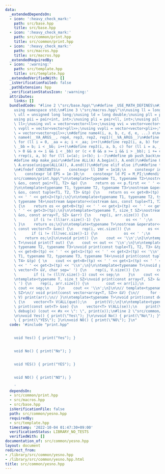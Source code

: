 ```yaml
---
data:
  _extendedDependsOn:
  - icon: ':heavy_check_mark:'
    path: src/base.hpp
    title: src/base.hpp
  - icon: ':heavy_check_mark:'
    path: src/common/print.hpp
    title: src/common/print.hpp
  - icon: ':heavy_check_mark:'
    path: src/macros.hpp
    title: src/macros.hpp
  _extendedRequiredBy:
  - icon: ':warning:'
    path: src/template.hpp
    title: src/template.hpp
  _extendedVerifiedWith: []
  _isVerificationFailed: false
  _pathExtension: hpp
  _verificationStatusIcon: ':warning:'
  attributes:
    links: []
  bundledCode: "#line 2 \"src/base.hpp\"\n#define _USE_MATH_DEFINES\n#include <bits/stdc++.h>\n\
    using namespace std;\n#line 3 \"src/macros.hpp\"\n\nusing ll = long long;\nusing\
    \ ull = unsigned long long;\nusing ld = long double;\nusing pll = pair<ll, ll>;\n\
    using pii = pair<int, int>;\nusing pli = pair<ll, int>;\nusing pil = pair<int,\
    \ ll>;\nusing vvl = vector<vector<ll>>;\nusing vvi = vector<vector<int>>;\nusing\
    \ vvpll = vector<vector<pll>>;\nusing vvpli = vector<vector<pli>>;\nusing vvpil\
    \ = vector<vector<pil>>;\n#define name4(i, a, b, c, d, e, ...) e\n#define rep(...)\
    \ name4(__VA_ARGS__, rep4, rep3, rep2, rep1)(__VA_ARGS__)\n#define rep1(i, a)\
    \ for (ll i = 0, _aa = a; i < _aa; i++)\n#define rep2(i, a, b) for (ll i = a,\
    \ _bb = b; i < _bb; i++)\n#define rep3(i, a, b, c) for (ll i = a, _bb = b; (c\
    \ > 0 && a <= i && i < _bb) or (c < 0 && a >= i && i > _bb); i += c)\n#define\
    \ rrep(i, a, b) for (ll i=(a); i>(b); i--)\n#define pb push_back\n#define eb emplace_back\n\
    #define mkp make_pair\n#define ALL(A) A.begin(), A.end()\n#define UNIQUE(A) sort(ALL(A)),\
    \ A.erase(unique(ALL(A)), A.end())\n#define elif else if\n#define tostr to_string\n\
    \n#ifndef CONSTANTS\n    constexpr ll INF = 1e18;\n    constexpr int MOD = 1000000007;\n\
    \    constexpr ld EPS = 1e-10;\n    constexpr ld PI = M_PI;\n#endif\n#line 3 \"\
    src/common/print.hpp\"\n\ntemplate<typename T1, typename T2>\nostream &operator<<(ostream\
    \ &os, const pair<T1, T2> &p) {\n    return os << p.first << ' ' << p.second;\n\
    }\n\ntemplate<typename T1, typename T2, typename T3>\nostream &operator<<(ostream\
    \ &os, const tuple<T1, T2, T3> &tp) {\n    return os << get<0>(tp) << ' ' << get<1>(tp)\
    \ << ' ' << get<2>(tp);\n}\n\ntemplate<typename T1, typename T2, typename T3,\
    \ typename T4>\nostream &operator<<(ostream &os, const tuple<T1, T2, T3, T4> &tp)\
    \ {\n    return os << get<0>(tp) << ' ' << get<1>(tp) << ' ' << get<2>(tp) <<\
    \ ' ' << get<3>(tp);\n}\n\ntemplate<typename T, size_t SZ>\nostream &operator<<(ostream\
    \ &os, const array<T, SZ> &arr) {\n    rep(i, arr.size()) {\n        os << arr[i];\n\
    \        if (i != (ll)arr.size()-1) {\n            os << ' ';\n        }\n   \
    \ }\n    return os;\n}\n\ntemplate<typename T>\nostream &operator<<(ostream &os,\
    \ const vector<T> &vec) {\n    rep(i, vec.size()) {\n        os << vec[i];\n \
    \       if (i != (ll)vec.size()-1) {\n            os << ' ';\n        }\n    }\n\
    \    return os;\n}\n\nvoid print() {\n    cout << '\\n';\n}\n\ntemplate<typename\
    \ T>\nvoid print(T out) {\n    cout << out << '\\n';\n}\n\ntemplate<typename T1,\
    \ typename T2, typename T3>\nvoid print(const tuple<T1, T2, T3> &tp) {\n    cout\
    \ << get<0>(tp) << ' ' << get<1>(tp) << ' ' << get<2>(tp) << '\\n';\n}\n\ntemplate<typename\
    \ T1, typename T2, typename T3, typename T4>\nvoid print(const tuple<T1, T2, T3,\
    \ T4> &tp) { \n    cout << get<0>(tp) << ' ' << get<1>(tp) << ' ' << get<2>(tp)\
    \ << ' ' << get<3>(tp) << '\\n';\n}\n\ntemplate<typename T>\nvoid print(const\
    \ vector<T> &V, char sep=' ') {\n    rep(i, V.size()) {\n        cout << V[i];\n\
    \        if (i != (ll)V.size()-1) cout << sep;\n    }\n    cout << '\\n';\n}\n\
    \ntemplate<typename T, size_t SZ>\nvoid print(const array<T, SZ> &arr, char sep='\
    \ ') {\n    rep(i, arr.size()) {\n        cout << arr[i];\n        if (i != (ll)arr.size()-1)\
    \ cout << sep;\n    }\n    cout << '\\n';\n}\n\n// template<typename T, size_t\
    \ SZ>\n// void print(const vector<array<T, SZ>> &V) {\n//     for (auto& arr :\
    \ V) print(arr);\n// }\n\ntemplate<typename T>\nvoid print(const deque<T> &que)\
    \ {\n    vector<T> V(ALL(que));\n    print(V);\n}\n\ntemplate<typename T>\nvoid\
    \ print(const set<T> &se) {\n    vector<T> V(ALL(se));\n    print(V);\n}\n\n#define\
    \ debug(x) (cout << #x << \": \", print(x));\n#line 2 \"src/common/yesno.hpp\"\
    \n\nvoid Yes() { print(\"Yes\"); }\n\nvoid No() { print(\"No\"); }\n\nvoid YES()\
    \ { print(\"YES\"); }\n\nvoid NO() { print(\"NO\"); }\n"
  code: '#include "print.hpp"


    void Yes() { print("Yes"); }


    void No() { print("No"); }


    void YES() { print("YES"); }


    void NO() { print("NO"); }

    '
  dependsOn:
  - src/common/print.hpp
  - src/macros.hpp
  - src/base.hpp
  isVerificationFile: false
  path: src/common/yesno.hpp
  requiredBy:
  - src/template.hpp
  timestamp: '2022-10-04 01:47:30+09:00'
  verificationStatus: LIBRARY_NO_TESTS
  verifiedWith: []
documentation_of: src/common/yesno.hpp
layout: document
redirect_from:
- /library/src/common/yesno.hpp
- /library/src/common/yesno.hpp.html
title: src/common/yesno.hpp
---
```

